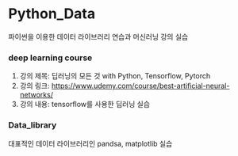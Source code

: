 # Python_Data
파이썬을 이용한 데이터 라이브러리 연습과 머신러닝 강의 실습


### deep learning course
1. 강의 제목: 딥러닝의 모든 것 with Python, Tensorflow, Pytorch
2. 강의 링크: https://www.udemy.com/course/best-artificial-neural-networks/
3. 강의 내용: tensorflow를 사용한 딥러닝 실습

### Data_library
대표적인 데이터 라이브러리인 pandsa, matplotlib 실습
